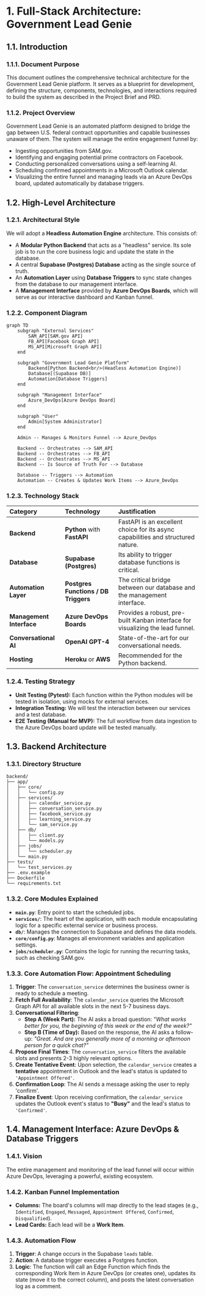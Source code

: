 # 1. Full-Stack Architecture: Government Lead Genie

## 1.1. Introduction

### 1.1.1. Document Purpose

This document outlines the comprehensive technical architecture for the Government Lead Genie platform. It serves as a blueprint for development, defining the structure, components, technologies, and interactions required to build the system as described in the Project Brief and PRD.

### 1.1.2. Project Overview

Government Lead Genie is an automated platform designed to bridge the gap between U.S. federal contract opportunities and capable businesses unaware of them. The system will manage the entire engagement funnel by:

- Ingesting opportunities from SAM.gov.
- Identifying and engaging potential prime contractors on Facebook.
- Conducting personalized conversations using a self-learning AI.
- Scheduling confirmed appointments in a Microsoft Outlook calendar.
- Visualizing the entire funnel and managing leads via an Azure DevOps board, updated automatically by database triggers.

## 1.2. High-Level Architecture

### 1.2.1. Architectural Style

We will adopt a **Headless Automation Engine** architecture. This consists of:

- A **Modular Python Backend** that acts as a "headless" service. Its sole job is to run the core business logic and update the state in the database.
- A central **Supabase (Postgres) Database** acting as the single source of truth.
- An **Automation Layer** using **Database Triggers** to sync state changes from the database to our management interface.
- A **Management Interface** provided by **Azure DevOps Boards**, which will serve as our interactive dashboard and Kanban funnel.

### 1.2.2. Component Diagram

```mermaid
graph TD
    subgraph "External Services"
        SAM_API[SAM.gov API]
        FB_API[Facebook Graph API]
        MS_API[Microsoft Graph API]
    end

    subgraph "Government Lead Genie Platform"
        Backend[Python Backend<br/>(Headless Automation Engine)]
        Database[(Supabase DB)]
        Automation[Database Triggers]
    end

    subgraph "Management Interface"
        Azure_DevOps[Azure DevOps Board]
    end

    subgraph "User"
        Admin[System Administrator]
    end

    Admin -- Manages & Monitors Funnel --> Azure_DevOps

    Backend -- Orchestrates --> SAM_API
    Backend -- Orchestrates --> FB_API
    Backend -- Orchestrates --> MS_API
    Backend -- Is Source of Truth For --> Database

    Database -- Triggers --> Automation
    Automation -- Creates & Updates Work Items --> Azure_DevOps
```

### 1.2.3. Technology Stack

| Category | Technology | Justification |
| :--- | :--- | :--- |
| **Backend** | **Python** with **FastAPI** | FastAPI is an excellent choice for its async capabilities and structured nature. |
| **Database** | **Supabase (Postgres)** | Its ability to trigger database functions is critical. |
| **Automation Layer**| **Postgres Functions / DB Triggers**| The critical bridge between our database and the management interface. |
| **Management Interface**| **Azure DevOps Boards** | Provides a robust, pre-built Kanban interface for visualizing the lead funnel. |
| **Conversational AI**| **OpenAI GPT-4** | State-of-the-art for our conversational needs. |
| **Hosting** | **Heroku** or **AWS** | Recommended for the Python backend. |

### 1.2.4. Testing Strategy

- **Unit Testing (Pytest):** Each function within the Python modules will be tested in isolation, using mocks for external services.
- **Integration Testing:** We will test the interaction between our services and a test database.
- **E2E Testing (Manual for MVP):** The full workflow from data ingestion to the Azure DevOps board update will be tested manually.

## 1.3. Backend Architecture

### 1.3.1. Directory Structure

```text
backend/
├── app/
│   ├── core/
│   │   └── config.py
│   ├── services/
│   │   ├── calendar_service.py
│   │   ├── conversation_service.py
│   │   ├── facebook_service.py
│   │   ├── learning_service.py
│   │   └── sam_service.py
│   ├── db/
│   │   ├── client.py
│   │   └── models.py
│   ├── jobs/
│   │   └── scheduler.py
│   └── main.py
├── tests/
│   └── test_services.py
├── .env.example
├── Dockerfile
└── requirements.txt
```

### 1.3.2. Core Modules Explained

- **`main.py`**: Entry point to start the scheduled jobs.
- **`services/`**: The heart of the application, with each module encapsulating logic for a specific external service or business process.
- **`db/`**: Manages the connection to Supabase and defines the data models.
- **`core/config.py`**: Manages all environment variables and application settings.
- **`jobs/scheduler.py`**: Contains the logic for running the recurring tasks, such as checking SAM.gov.

### 1.3.3. Core Automation Flow: Appointment Scheduling

1. **Trigger**: The `conversation_service` determines the business owner is ready to schedule a meeting.
2. **Fetch Full Availability**: The `calendar_service` queries the Microsoft Graph API for all available slots in the next 5-7 business days.
3. **Conversational Filtering**:
   - **Step A (Week Part):** The AI asks a broad question: *"What works better for you, the beginning of this week or the end of the week?"*
   - **Step B (Time of Day):** Based on the response, the AI asks a follow-up: *"Great. And are you generally more of a morning or afternoon person for a quick chat?"*
4. **Propose Final Times**: The `conversation_service` filters the available slots and presents 2-3 highly relevant options.
5. **Create Tentative Event**: Upon selection, the `calendar_service` creates a **tentative** appointment in Outlook and the lead's status is updated to `'Appointment Offered'`.
6. **Confirmation Loop**: The AI sends a message asking the user to reply 'confirm'.
7. **Finalize Event**: Upon receiving confirmation, the `calendar_service` updates the Outlook event's status to **"Busy"** and the lead's status to `'Confirmed'`.

## 1.4. Management Interface: Azure DevOps & Database Triggers

### 1.4.1. Vision

The entire management and monitoring of the lead funnel will occur within Azure DevOps, leveraging a powerful, existing ecosystem.

### 1.4.2. Kanban Funnel Implementation

- **Columns:** The board's columns will map directly to the lead stages (e.g., `Identified`, `Engaged`, `Messaged`, `Appointment Offered`, `Confirmed`, `Disqualified`).
- **Lead Cards:** Each lead will be a **Work Item**.

### 1.4.3. Automation Flow

1. **Trigger**: A change occurs in the Supabase `leads` table.
2. **Action**: A database trigger executes a Postgres function.
3. **Logic**: The function will call an Edge Function which finds the corresponding Work Item in Azure DevOps (or creates one), updates its state (move it to the correct column), and posts the latest conversation log as a comment.